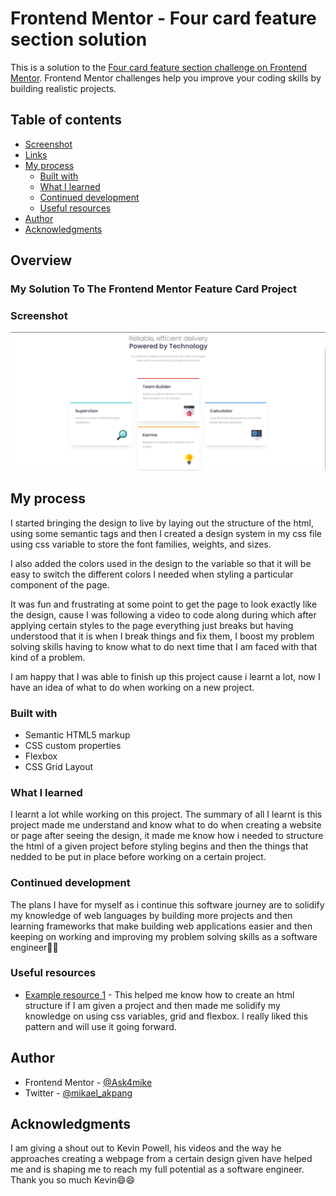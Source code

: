 # Frontend Mentor - Four card feature section solution

This is a solution to the [Four card feature section challenge on Frontend Mentor](https://www.frontendmentor.io/challenges/four-card-feature-section-weK1eFYK). Frontend Mentor challenges help you improve your coding skills by building realistic projects.

## Table of contents

- [Screenshot](#screenshot)
- [Links](#links)
- [My process](#my-process)
  - [Built with](#built-with)
  - [What I learned](#what-i-learned)
  - [Continued development](#continued-development)
  - [Useful resources](#useful-resources)
- [Author](#author)
- [Acknowledgments](#acknowledgments)

## Overview

### My Solution To The Frontend Mentor Feature Card Project

### Screenshot

![](./FeatureCardProject.png)

## My process

I started bringing the design to live by laying out the structure of the html, using some semantic tags and then I created a design system in my css file using css variable to store the font families, weights, and sizes.

I also added the colors used in the design to the variable so that it will be easy to switch the different colors I needed when styling a particular component of the page.

It was fun and frustrating at some point to get the page to look exactly like the design, cause I was following a video to code along during which after applying certain styles to the page everything just breaks but having understood that it is when I break things and fix them, I boost my problem solving skills having to know what to do next time that I am faced with that kind of a problem.

I am happy that I was able to finish up this project cause i learnt a lot, now I have an idea of what to do when working on a new project.

### Built with

- Semantic HTML5 markup
- CSS custom properties
- Flexbox
- CSS Grid Layout

### What I learned

I learnt a lot while working on this project. The summary of all I learnt is this project made me understand and know what to do when creating a website or page after seeing the design, it made me know how i needed to structure the html of a given project before styling begins and then the things that nedded to be put in place before working on a certain project.

### Continued development

The plans I have for myself as i continue this software journey are to solidify my knowledge of web languages by building more projects and then learning frameworks that make building web applications easier and then keeping on working and improving my problem solving skills as a software engineer🚀✅

### Useful resources

- [Example resource 1](https://www.youtube.com/watch?v=JFbxl_VmIx0&t=337s) - This helped me know how to create an html structure if I am given a project and then made me solidify my knowledge on using css variables, grid and flexbox. I really liked this pattern and will use it going forward.

## Author

- Frontend Mentor - [@Ask4mike](https://www.frontendmentor.io/profile/Ask4mike)
- Twitter - [@mikael_akpang](https://www.twitter.com/mikael_akpang)

## Acknowledgments

I am giving a shout out to Kevin Powell, his videos and the way he approaches creating a webpage from a certain design given have helped me and is shaping me to reach my full potential as a software engineer. Thank you so much Kevin😄😄
